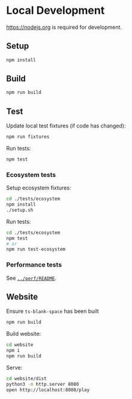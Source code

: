 # Local Development

https://nodejs.org is required for development.

## Setup

```sh
npm install
```

## Build

```sh
npm run build
```

## Test

Update local test fixtures (if code has changed):

```sh
npm run fixtures
```

Run tests:

```sh
npm test
```

### Ecosystem tests

Setup ecosystem fixtures:

```sh
cd ./tests/ecosystem
npm install
./setup.sh
```

Run tests:

```sh
cd ./tests/ecosystem
npm test
# or
npm run test-ecosystem
```

### Performance tests

See [`../perf/README`](../perf/README.md).

## Website

Ensure `ts-blank-space` has been built

```sh
npm run build
```

Build website:

```sh
cd website
npm i
npm run build
```

Serve:

```sh
cd website/dist
python3 -m http.server 8080
open http://localhost:8080/play
```
